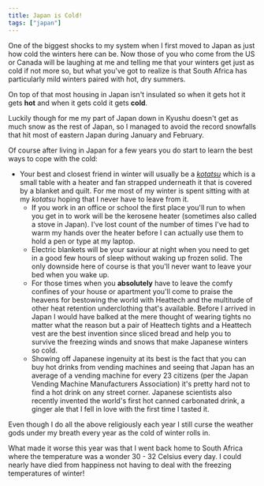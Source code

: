 ```yaml
---
title: Japan is Cold!
tags: ["japan"]
---
```

One of the biggest shocks to my system when I first moved to Japan as just how cold the winters here can be. Now those of you who come from the US or Canada will be laughing at me and telling me that your winters get just as cold if not more so, but what you've got to realize is that South Africa has particularly mild winters paired with hot, dry summers.

On top of that most housing in Japan isn't insulated so when it gets hot it gets **hot** and when it gets cold it gets **cold**.

Luckily though for me my part of Japan down in Kyushu doesn't get as much snow as the rest of Japan, so I managed to avoid the record snowfalls that hit most of eastern Japan during January and February.

Of course after living in Japan for a few years you do start to learn the best ways to cope with the cold:

  * Your best and closest friend in winter will usually be a [_kotatsu_][1] which is a small table with a heater and fan strapped underneath it that is covered by a blanket and quilt. For me most of my winter is spent sitting with at my _kotatsu_ hoping that I never have to leave from it.
      * If you work in an office or school the first place you'll run to when you get in to work will be the kerosene heater (sometimes also called a stove in Japan). I've lost count of the number of times I've had to warm my hands over the heater before I can actually use them to hold a pen or type at my laptop.
      * Electric blankets will be your saviour at night when you need to get in a good few hours of sleep without waking up frozen solid. The only downside here of course is that you'll never want to leave your bed when you wake up.
      * For those times when you **absolutely** have to leave the comfy confines of your house or apartment you'll come to praise the heavens for bestowing the world with Heattech and the multitude of other heat retention underclothing that's available. Before I arrived in Japan I would have balked at the mere thought of wearing tights no matter what the reason but a pair of Heattech tights and a Heattech vest are the best invention since sliced bread and help you to survive the freezing winds and snows that make Japanese winters so cold.
      * Showing off Japanese ingenuity at its best is the fact that you can buy hot drinks from vending machines and seeing that Japan has an average of a vending machine for every 23 citizens (per the Japan Vending Machine Manufacturers Association) it's pretty hard not to find a hot drink on any street corner. Japanese scientists also recently invented the world's first hot canned carbonated drink, a ginger ale that I fell in love with the first time I tasted it.

Even though I do all the above religiously each year I still curse the weather gods under my breath every year as the cold of winter rolls in.

What made it worse this year was that I went back home to South Africa where the temperature was a wonder 30 - 32 Celsius every day. I could nearly have died from happiness not having to deal with the freezing temperatures of winter!

 [1]: https://en.wikipedia.org/wiki/Kotatsu

